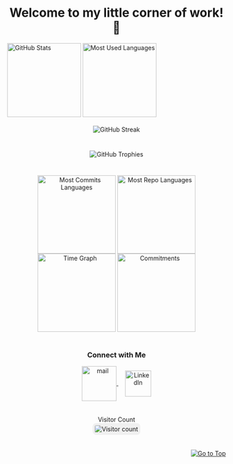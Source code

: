 <h1 align="center">Welcome to my little corner of work! 👋</h1>

<div>
    <img height=170 align="center" src="https://github-readme-stats.vercel.app/api?username=Abilene-may&show_icons=true&theme=radical" alt="GitHub Stats" />
    <img height=170 align="center" src="https://my-stats-43gk.vercel.app/api/top-langs/?username=abilene-may&hide=html,scss,css&langs_count=8&layout=compact&theme=radical&card_width=300" alt="Most Used Languages" />
</div>

<div align="center" style="clear: both; padding: 20px 0;">
    <img src="https://github-readme-streak-stats-git-main-davids-projects-ad77adcc.vercel.app/?user=abilene-may&theme=radical" alt="GitHub Streak" />
</div>

<div align="center" style="padding: 20px 0;">
    <img src="https://github-profile-trophy.vercel.app/?username=abilene-may&theme=radical&no-frame=true&title=Stars,Followers,Commits&column=-1" alt="GitHub Trophies" />
</div>

<div align="center" style="padding: 20px 0;">
    <img align="center" src="http://github-profile-summary-cards.vercel.app/api/cards/most-commit-language?username=Abilene-may&theme=radical&exclude=html,CSS,Jupyter%20Notebook" height="180em" alt="Most Commits Languages"/>
    <img align="center" src="http://github-profile-summary-cards.vercel.app/api/cards/repos-per-language?username=Abilene-may&theme=radical&exclude=html,CSS,Jupyter%20Notebook" height="180em" alt="Most Repo Languages"/>
    <img align="center" src="http://github-profile-summary-cards.vercel.app/api/cards/productive-time?username=Abilene-may&theme=radical&utcOffset=5.30" height="180em" alt="Time Graph"/>
    <img align="center" src="http://github-profile-summary-cards.vercel.app/api/cards/profile-details?username=Abilene-may&theme=radical" height="180em" alt="Commitments"/>
</div>

<h3 align="center">Connect with Me</h3>
<p align="center">
  <a href="mailto:ngachann02@gmail.com" target="_blank">
    <img align="center" src="https://cdn.icon-icons.com/icons2/2642/PNG/512/google_mail_gmail_logo_icon_159346.png" alt="mail" height="80" width="80" />
  </a>
  &nbsp;&nbsp;&nbsp;
  <a href="https://www.linkedin.com/in/nguyen-thi-nga/" target="_blank">
    <img align="center" src="https://lepaternel.com/wp-content/uploads/2018/06/square-linkedin-512.png" alt="LinkedIn" height="60" width="60" />
  </a>
</p>

<div align="center" style="padding: 20px 0;">
    Visitor Count<br>
    <img src="https://profile-counter.glitch.me/abilene-may/count.svg" alt="Visitor count" style="border-radius: 8px; padding: 5px; background-color: #f0f0f0;" />
</div>

<p align="right">
    <a href="#top">
        <img src="https://img.shields.io/static/v1?label&message=Go+to+Top&color=0b6ab3&style=flat&logo" alt="Go to Top" />
    </a>
</p>

